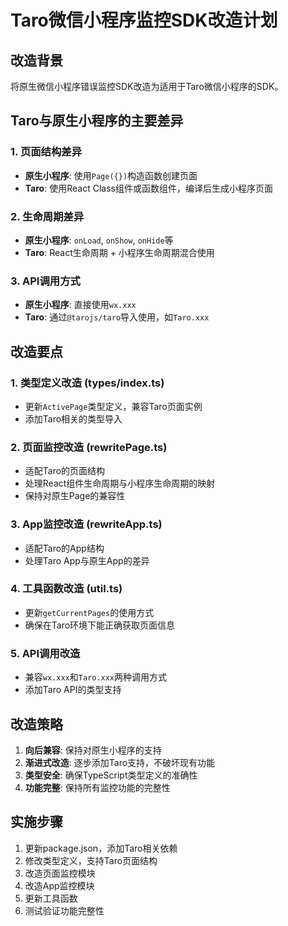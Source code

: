 # Taro微信小程序监控SDK改造计划

## 改造背景
将原生微信小程序错误监控SDK改造为适用于Taro微信小程序的SDK。

## Taro与原生小程序的主要差异

### 1. 页面结构差异
- **原生小程序**: 使用`Page({})`构造函数创建页面
- **Taro**: 使用React Class组件或函数组件，编译后生成小程序页面

### 2. 生命周期差异
- **原生小程序**: `onLoad`, `onShow`, `onHide`等
- **Taro**: React生命周期 + 小程序生命周期混合使用

### 3. API调用方式
- **原生小程序**: 直接使用`wx.xxx`
- **Taro**: 通过`@tarojs/taro`导入使用，如`Taro.xxx`

## 改造要点

### 1. 类型定义改造 (types/index.ts)
- 更新`ActivePage`类型定义，兼容Taro页面实例
- 添加Taro相关的类型导入

### 2. 页面监控改造 (rewritePage.ts)
- 适配Taro的页面结构
- 处理React组件生命周期与小程序生命周期的映射
- 保持对原生Page的兼容性

### 3. App监控改造 (rewriteApp.ts)
- 适配Taro的App结构
- 处理Taro App与原生App的差异

### 4. 工具函数改造 (util.ts)
- 更新`getCurrentPages`的使用方式
- 确保在Taro环境下能正确获取页面信息

### 5. API调用改造
- 兼容`wx.xxx`和`Taro.xxx`两种调用方式
- 添加Taro API的类型支持

## 改造策略

1. **向后兼容**: 保持对原生小程序的支持
2. **渐进式改造**: 逐步添加Taro支持，不破坏现有功能
3. **类型安全**: 确保TypeScript类型定义的准确性
4. **功能完整**: 保持所有监控功能的完整性

## 实施步骤

1. 更新package.json，添加Taro相关依赖
2. 修改类型定义，支持Taro页面结构
3. 改造页面监控模块
4. 改造App监控模块
5. 更新工具函数
6. 测试验证功能完整性